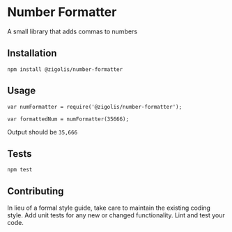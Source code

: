 Number Formatter
=========

A small library that adds commas to numbers

## Installation

  `npm install @zigolis/number-formatter`

## Usage

    var numFormatter = require('@zigolis/number-formatter');

    var formattedNum = numFormatter(35666);
  
  
  Output should be `35,666`


## Tests

  `npm test`

## Contributing

In lieu of a formal style guide, take care to maintain the existing coding style. Add unit tests for any new or changed functionality. Lint and test your code.